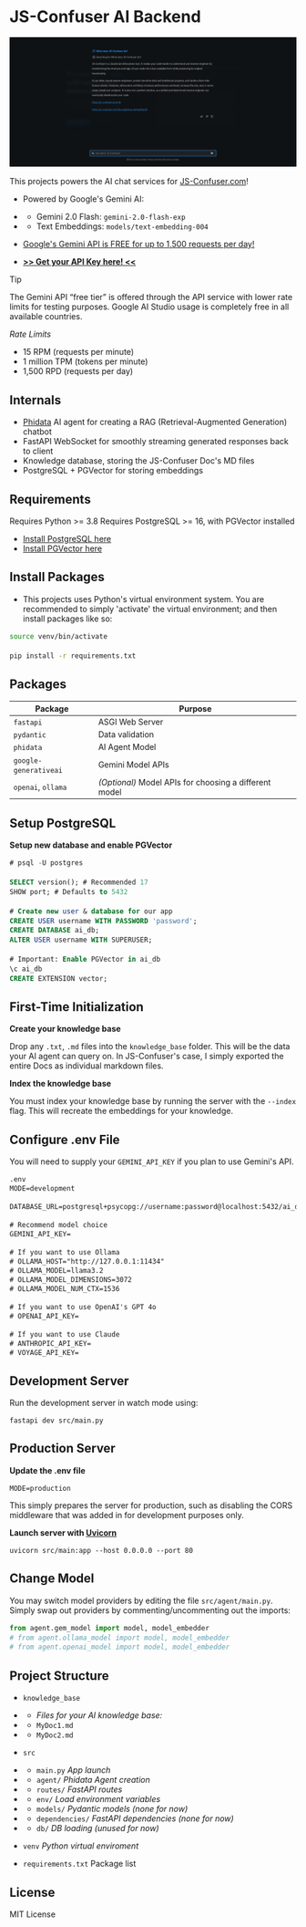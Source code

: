 # JS-Confuser AI Backend

![Image of AI conversation](./images/image.png)

This projects powers the AI chat services for [JS-Confuser.com](https://js-confuser.com)!

- Powered by Google's Gemini AI:
- - Gemini 2.0 Flash: `gemini-2.0-flash-exp`
- - Text Embeddings: `models/text-embedding-004`

- [Google's Gemini API is FREE for up to 1,500 requests per day!](https://ai.google.dev/pricing#1_5flash)

- **[>> Get your API Key here! <<](https://aistudio.google.com/apikey)**

> [!TIP]
> The Gemini API “free tier” is offered through the API service with lower rate limits for testing purposes. Google AI Studio usage is completely free in all available countries.
>
> _Rate Limits_
>
> - 15 RPM (requests per minute)
> - 1 million TPM (tokens per minute)
> - 1,500 RPD (requests per day)

## Internals

- [Phidata](https://www.phidata.com/) AI agent for creating a RAG (Retrieval-Augmented Generation) chatbot
- FastAPI WebSocket for smoothly streaming generated responses back to client
- Knowledge database, storing the JS-Confuser Doc's MD files
- PostgreSQL + PGVector for storing embeddings

## Requirements

Requires Python >= 3.8
Requires PostgreSQL >= 16, with PGVector installed

- [Install PostgreSQL here](https://www.postgresql.org/download/)
- [Install PGVector here](https://github.com/pgvector/pgvector?tab=readme-ov-file#installation)

## Install Packages

- This projects uses Python's virtual environment system. You are recommended to simply 'activate' the virtual environment; and then install packages like so:

```bash
source venv/bin/activate

pip install -r requirements.txt
```

## Packages

| Package               | Purpose                                                |
| --------------------- | ------------------------------------------------------ |
| `fastapi`             | ASGI Web Server                                        |
| `pydantic`            | Data validation                                        |
| `phidata`             | AI Agent Model                                         |
| `google-generativeai` | Gemini Model APIs                                      |
| `openai`, `ollama`    | _(Optional)_ Model APIs for choosing a different model |

## Setup PostgreSQL

**Setup new database and enable PGVector**

```sql
# psql -U postgres

SELECT version(); # Recommended 17
SHOW port; # Defaults to 5432

# Create new user & database for our app
CREATE USER username WITH PASSWORD 'password';
CREATE DATABASE ai_db;
ALTER USER username WITH SUPERUSER;

# Important: Enable PGVector in ai_db
\c ai_db
CREATE EXTENSION vector;
```

## First-Time Initialization

**Create your knowledge base**

Drop any `.txt`, `.md` files into the `knowledge_base` folder. This will be the data your AI agent can query on. In JS-Confuser's case, I simply exported the entire Docs as individual markdown files.

**Index the knowledge base**

You must index your knowledge base by running the server with the `--index` flag. This will recreate the embeddings for your knowledge.

## Configure .env File

You will need to supply your `GEMINI_API_KEY` if you plan to use Gemini's API.

```
.env
MODE=development

DATABASE_URL=postgresql+psycopg://username:password@localhost:5432/ai_db

# Recommend model choice
GEMINI_API_KEY=

# If you want to use Ollama
# OLLAMA_HOST="http://127.0.0.1:11434"
# OLLAMA_MODEL=llama3.2
# OLLAMA_MODEL_DIMENSIONS=3072
# OLLAMA_MODEL_NUM_CTX=1536

# If you want to use OpenAI's GPT 4o
# OPENAI_API_KEY=

# If you want to use Claude
# ANTHROPIC_API_KEY=
# VOYAGE_API_KEY=
```

## Development Server

Run the development server in watch mode using:

```
fastapi dev src/main.py
```

## Production Server

**Update the .env file**

```
MODE=production
```

This simply prepares the server for production, such as disabling the CORS middleware that was added in for development purposes only.

**Launch server with [Uvicorn](https://www.uvicorn.org/)**

```
uvicorn src/main:app --host 0.0.0.0 --port 80
```

## Change Model

You may switch model providers by editing the file `src/agent/main.py`. Simply swap out providers by commenting/uncommenting out the imports:

```python
from agent.gem_model import model, model_embedder
# from agent.ollama_model import model, model_embedder
# from agent.openai_model import model, model_embedder
```

## Project Structure

- `knowledge_base`
- - _Files for your AI knowledge base:_
- - `MyDoc1.md`
- - `MyDoc2.md`

- `src`
- - `main.py` _App launch_
- - `agent/` _Phidata Agent creation_
- - `routes/` _FastAPI routes_
- - `env/` _Load environment variables_
- - `models/` _Pydantic models (none for now)_
- - `dependencies/` _FastAPI dependencies (none for now)_
- - `db/` _DB loading (unused for now)_

- `venv` _Python virtual enviroment_
- `requirements.txt` Package list

## License

MIT License
